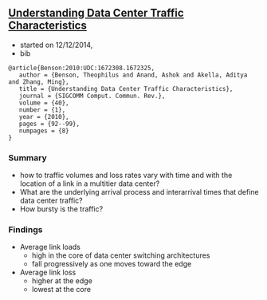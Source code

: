 ## [Understanding Data Center Traffic Characteristics](http://dl.acm.org/citation.cfm?id=1672325)


- started on 12/12/2014, 
- bib
```
@article{Benson:2010:UDC:1672308.1672325,
   author = {Benson, Theophilus and Anand, Ashok and Akella, Aditya and Zhang, Ming},
   title = {Understanding Data Center Traffic Characteristics},
   journal = {SIGCOMM Comput. Commun. Rev.},
   volume = {40},
   number = {1},
   year = {2010},
   pages = {92--99},
   numpages = {8}
} 
```

### Summary
- how to traffic volumes and loss rates vary with time and with the location of a link in a multitier data center?
- What are the underlying arrival process and interarrival times that define data center traffic?
- How bursty is the traffic?


### Findings
- Average link loads
   - high in the core of data center switching architectures
   - fall progressively as one moves toward the edge
- Average link loss
   - higher at the edge
   - lowest at the core


